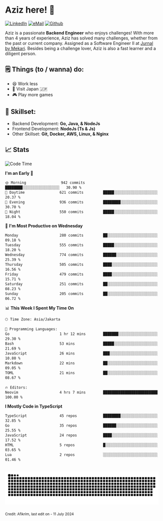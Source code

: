 # Aziz here! 👋

[![LinkedIn](https://img.shields.io/static/v1?message=afikrim&logo=linkedin&label=&color=0077B5&logoColor=white&labelColor=&style=for-the-badge)](https://www.linkedin.com/in/afikrim)
[![eMail](https://img.shields.io/static/v1?message=afikrim10@gmail.com&logo=gmail&label=&color=D14836&logoColor=white&labelColor=&style=for-the-badge)](mailto:afikrim10@gmail.com)
[![Github](https://komarev.com/ghpvc/?username=afikrim&label=Visitors&style=for-the-badge)](https://www.github.com/afikrim)

<!--Introduction-->
Aziz is a passionate **Backend Engineer** who enjoys challenges! With more than 4 years of experience, Aziz has solved many challenges, whether from the past or current company. Assigned as a Software Engineer II at [Jurnal by Mekari](https://jurnal.id). Besides being a challenge lover, Aziz is also a fast learner and a diligent person.

<!--Things TODO-->
## 🗒️ Things (to / wanna) do:

- 😆 Work less
- 🚀 Visit Japan 🇯🇵
- 🎮 Play more games

<!--Skillset-->
## 🏅 Skillset:

- Backend Development: **Go, Java, & NodeJs**
- Frontend Development: **NodeJs (Ts & Js)**
- Other Skillset: **Git, Docker, AWS, Linux, & Nginx**

## 📈 Stats  

<!--START_SECTION:waka-->
![Code Time](http://img.shields.io/badge/Code%20Time-1%2C987%20hrs%208%20mins-blue)

**I'm an Early 🐤** 

```text
🌞 Morning                942 commits         ████████░░░░░░░░░░░░░░░░░   30.90 % 
🌆 Daytime                621 commits         █████░░░░░░░░░░░░░░░░░░░░   20.37 % 
🌃 Evening                936 commits         ████████░░░░░░░░░░░░░░░░░   30.70 % 
🌙 Night                  550 commits         █████░░░░░░░░░░░░░░░░░░░░   18.04 % 
```
📅 **I'm Most Productive on Wednesday** 

```text
Monday                   280 commits         ██░░░░░░░░░░░░░░░░░░░░░░░   09.18 % 
Tuesday                  555 commits         █████░░░░░░░░░░░░░░░░░░░░   18.20 % 
Wednesday                774 commits         ██████░░░░░░░░░░░░░░░░░░░   25.39 % 
Thursday                 505 commits         ████░░░░░░░░░░░░░░░░░░░░░   16.56 % 
Friday                   479 commits         ████░░░░░░░░░░░░░░░░░░░░░   15.71 % 
Saturday                 251 commits         ██░░░░░░░░░░░░░░░░░░░░░░░   08.23 % 
Sunday                   205 commits         ██░░░░░░░░░░░░░░░░░░░░░░░   06.72 % 
```


📊 **This Week I Spent My Time On** 

```text
🕑︎ Time Zone: Asia/Jakarta

💬 Programming Languages: 
Go                       1 hr 12 mins        ███████░░░░░░░░░░░░░░░░░░   29.30 % 
Bash                     53 mins             █████░░░░░░░░░░░░░░░░░░░░   21.69 % 
JavaScript               26 mins             ███░░░░░░░░░░░░░░░░░░░░░░   10.80 % 
Markdown                 22 mins             ██░░░░░░░░░░░░░░░░░░░░░░░   09.05 % 
TOML                     21 mins             ██░░░░░░░░░░░░░░░░░░░░░░░   08.67 % 

🔥 Editors: 
Neovim                   4 hrs 7 mins        █████████████████████████   100.00 % 
```

**I Mostly Code in TypeScript** 

```text
TypeScript               45 repos            ████████░░░░░░░░░░░░░░░░░   32.85 % 
Go                       35 repos            ██████░░░░░░░░░░░░░░░░░░░   25.55 % 
JavaScript               24 repos            ████░░░░░░░░░░░░░░░░░░░░░   17.52 % 
HTML                     5 repos             █░░░░░░░░░░░░░░░░░░░░░░░░   03.65 % 
Lua                      2 repos             ░░░░░░░░░░░░░░░░░░░░░░░░░   01.46 % 
```




<!--END_SECTION:waka-->


<br clear="both">

<div align="center">
  <img src="https://raw.githubusercontent.com/afikrim/afikrim/output/snake.svg" alt="Snake animation" />
</div>


<sub>Credit: Afikrim, last edit on - 11 July 2024</sub>
